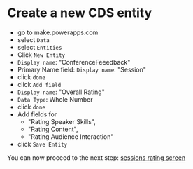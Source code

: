 # Create a new CDS entity

* go to make.powerapps.com
* select `Data`
* select `Entities`
* Click `New Entity`
* `Display name`: "ConferenceFeeedback"
*  Primary Name field: `Display name`: "Session"
* click `done`
* click `Add field`
* `Display name`: "Overall Rating"
* `Data Type`: Whole Number
* click `done`
* Add fields for 
  * "Rating Speaker Skills", 
  * "Rating Content",
  * "Rating Audience Interaction"
* click `Save Entity`

You can now proceed to the next step: [sessions rating screen](https://github.com/LuiseFreese/M365BootCamp/blob/main/MakeYourApp-SessionsRating)
  

